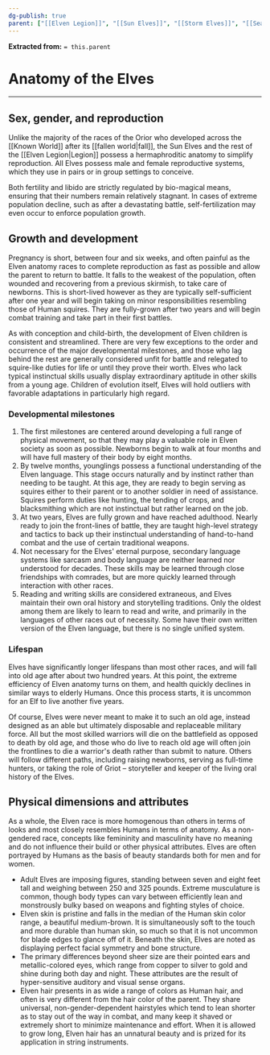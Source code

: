 ```yaml
---
dg-publish: true
parent: ["[[Elven Legion]]", "[[Sun Elves]]", "[[Storm Elves]]", "[[Sea Elves]]"]
---
```

**Extracted from:** `= this.parent`
# Anatomy of the Elves

---

## Sex, gender, and reproduction

Unlike the majority of the races of the Orior who developed across the [[Known World]] after its [[fallen world|fall]], the Sun Elves and the rest of the [[Elven Legion|Legion]] possess a hermaphroditic anatomy to simplify reproduction. All Elves possess male and female reproductive systems, which they use in pairs or in group settings to conceive.

Both fertility and libido are strictly regulated by bio-magical means, ensuring that their numbers remain relatively stagnant. In cases of extreme population decline, such as after a devastating battle, self-fertilization may even occur to enforce population growth.

## Growth and development

Pregnancy is short, between four and six weeks, and often painful as the Elven anatomy races to complete reproduction as fast as possible and allow the parent to return to battle. It falls to the weakest of the population, often wounded and recovering from a previous skirmish, to take care of newborns. This is short-lived however as they are typically self-sufficient after one year and will begin taking on minor responsibilities resembling those of Human squires. They are fully-grown after two years and will begin combat training and take part in their first battles.

As with conception and child-birth, the development of Elven children is consistent and streamlined. There are very few exceptions to the order and occurrence of the major developmental milestones, and those who lag behind the rest are generally considered unfit for battle and relegated to squire-like duties for life or until they prove their worth. Elves who lack typical instinctual skills usually display extraordinary aptitude in other skills from a young age. Children of evolution itself, Elves will hold outliers with favorable adaptations in particularly high regard.

### Developmental milestones

1) The first milestones are centered around developing a full range of physical movement, so that they may play a valuable role in Elven society as soon as possible. Newborns begin to walk at four months and will have full mastery of their body by eight months.
2) By twelve months, younglings possess a functional understanding of the Elven language. This stage occurs naturally and by instinct rather than needing to be taught. At this age, they are ready to begin serving as squires either to their parent or to another soldier in need of assistance. Squires perform duties like hunting, the tending of crops, and blacksmithing which are not instinctual but rather learned on the job.
3) At two years, Elves are fully grown and have reached adulthood. Nearly ready to join the front-lines of battle, they are taught high-level strategy and tactics to back up their instinctual understanding of hand-to-hand combat and the use of certain traditional weapons.
4) Not necessary for the Elves' eternal purpose, secondary language systems like sarcasm and body language are neither learned nor understood for decades. These skills may be learned through close friendships with comrades, but are more quickly learned through interaction with other races.
5) Reading and writing skills are considered extraneous, and Elves maintain their own oral history and storytelling traditions. Only the oldest among them are likely to learn to read and write, and primarily in the languages of other races out of necessity. Some have their own written version of the Elven language, but there is no single unified system.

### Lifespan

Elves have significantly longer lifespans than most other races, and will fall into old age after about two hundred years. At this point, the extreme efficiency of Elven anatomy turns on them, and health quickly declines in similar ways to elderly Humans. Once this process starts, it is uncommon for an Elf to live another five years.

Of course, Elves were never meant to make it to such an old age, instead designed as an able but ultimately disposable and replaceable military force. All but the most skilled warriors will die on the battlefield as opposed to death by old age, and those who do live to reach old age will often join the frontlines to die a warrior's death rather than submit to nature. Others will follow different paths, including raising newborns, serving as full-time hunters, or taking the role of Griot – storyteller and keeper of the living oral history of the Elves.

## Physical dimensions and attributes

As a whole, the Elven race is more homogenous than others in terms of looks and most closely resembles Humans in terms of anatomy. As a non-gendered race, concepts like femininity and masculinity have no meaning and do not influence their build or other physical attributes. Elves are often portrayed by Humans as the basis of beauty standards both for men and for women.

- Adult Elves are imposing figures, standing between seven and eight feet tall and weighing between 250 and 325 pounds. Extreme musculature is common, though body types can vary between efficiently lean and monstrously bulky based on weapons and fighting styles of choice.
- Elven skin is pristine and falls in the median of the Human skin color range, a beautiful medium-brown. It is simultaneously soft to the touch and more durable than human skin, so much so that it is not uncommon for blade edges to glance off of it. Beneath the skin, Elves are noted as displaying perfect facial symmetry and bone structure.
- The primary differences beyond sheer size are their pointed ears and metallic-colored eyes, which range from copper to silver to gold and shine during both day and night. These attributes are the result of hyper-sensitive auditory and visual sense organs.
- Elven hair presents in as wide a range of colors as Human hair, and often is very different from the hair color of the parent. They share universal, non-gender-dependent hairstyles which tend to lean shorter as to stay out of the way in combat, and many keep it shaved or extremely short to minimize maintenance and effort. When it is allowed to grow long, Elven hair has an unnatural beauty and is prized for its application in string instruments.